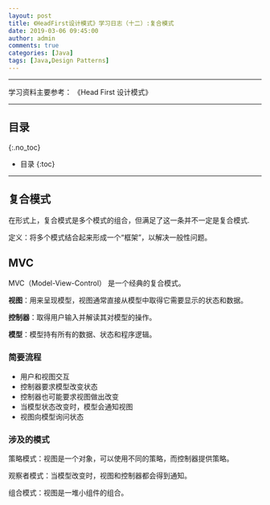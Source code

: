 ```yaml
---
layout: post
title: 《HeadFirst设计模式》学习日志（十二）:复合模式
date: 2019-03-06 09:45:00
author: admin
comments: true
categories: [Java]
tags: [Java,Design Patterns]
---
```



<!-- more -->

------

学习资料主要参考： 《Head First 设计模式》

------

## 目录
{:.no_toc}

* 目录
{:toc}
------

## 复合模式

在形式上，复合模式是多个模式的组合，但满足了这一条并不一定是复合模式.

定义：将多个模式结合起来形成一个“框架”，以解决一般性问题。

## MVC

MVC（Model-View-Control） 是一个经典的复合模式。

**视图**：用来呈现模型，视图通常直接从模型中取得它需要显示的状态和数据。

**控制器**：取得用户输入并解读其对模型的操作。

**模型**：模型持有所有的数据、状态和程序逻辑。

### 简要流程

- 用户和视图交互
- 控制器要求模型改变状态
- 控制器也可能要求视图做出改变
- 当模型状态改变时，模型会通知视图
- 视图向模型询问状态

### 涉及的模式

策略模式：视图是一个对象，可以使用不同的策略，而控制器提供策略。

观察者模式：当模型改变时，视图和控制器都会得到通知。

组合模式：视图是一堆小组件的组合。

